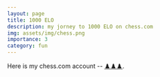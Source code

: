 ```yaml
---
layout: page
title: 1000 ELO 
description: my jorney to 1000 ELO on chess.com
img: assets/img/chess.png
importance: 3
category: fun
---
```

Here is my chess.com account -- [:chess_pawn::chess_pawn::chess_pawn:](https://www.chess.com/member/xoroshulia).